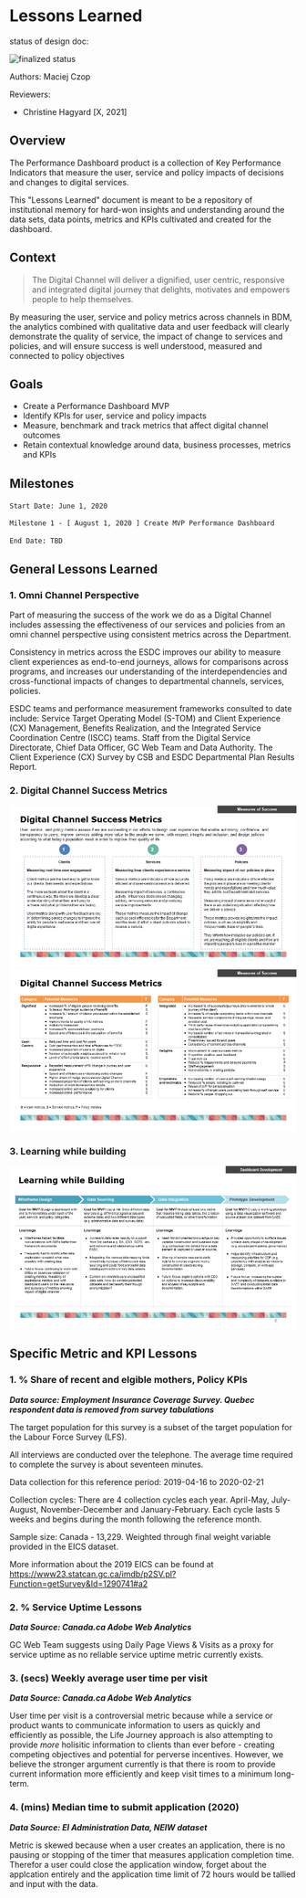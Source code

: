 # Lessons Learned

status of design doc:

<!-- ![draft status](https://img.shields.io/badge/Status-Draft-red) -->
<!-- ![review status](https://img.shields.io/badge/Status-Being%20Reviewed-yellow) -->
![finalized status](https://img.shields.io/badge/Status-Finalized-green)
<!-- ![archived](https://img.shields.io/badge/Status-Archived-lightgrey) -->

Authors: Maciej Czop

Reviewers: 

- Christine Hagyard [X, 2021]

## Overview  

The Performance Dashboard product is a collection of Key Performance Indicators that measure the user, service and policy impacts of decisions and changes to digital services.

This "Lessons Learned" document is meant to be a repository of institutional memory for hard-won insights and understanding around the data sets, data points, metrics and KPIs cultivated and created for the dashboard.

## Context

> The Digital Channel will deliver a dignified, user centric, responsive and integrated digital journey that delights, motivates and empowers people to help themselves.

By measuring the user, service and policy metrics across channels in BDM, the analytics combined with qualitative data and user feedback will clearly demonstrate the quality of service, the impact of change to services and policies, and will ensure success is well understood, measured and connected to policy objectives 

## Goals

- Create a Performance Dashboard MVP
- Identify KPIs for user, service and policy impacts
- Measure, benchmark and track metrics that affect digital channel outcomes
- Retain contextual knowledge around data, business processes, metrics and KPIs

## Milestones 


`Start Date: June 1, 2020`

```
Milestone 1 - [ August 1, 2020 ] Create MVP Performance Dashboard
```

`End Date: TBD`


## General Lessons Learned

### 1. Omni Channel Perspective

Part of measuring the success of the work we do as a Digital Channel includes assessing the effectiveness of our services and policies from an omni channel perspective using consistent metrics across the Department.

Consistency in metrics across the ESDC improves our ability to measure client experiences as end-to-end journeys, allows for comparisons across programs, and increases our understanding of the interdependencies and cross-functional impacts of changes to departmental channels, services, policies. 

ESDC teams and performance measurement frameworks consulted to date include: Service Target Operating Model (S-TOM) and Client Experience (CX) Management, Benefits Realization, and the Integrated Service Coordination Centre (ISCC) teams. Staff from the Digital Service Directorate, Chief Data Officer, GC Web Team and Data Authority. The Client Experience (CX) Survey by CSB and ESDC Departmental Plan Results Report.

### 2. Digital Channel Success Metrics

![Digital Channel Slide 1](./Slide4.PNG)
![Digital Channel Slide 2](./Slide5.PNG)

### 3. Learning while building

![Learning While Building Slide 1](./Slide6.PNG)

## Specific Metric and KPI Lessons

### 1. % Share of recent and elgible mothers, Policy KPIs

***Data source: Employment Insurance Coverage Survey. Quebec respondent data is removed from survey tabulations***

The target population for this survey is a subset of the target population for the Labour Force Survey (LFS). 

All interviews are conducted over the telephone. The average time required to complete the survey is about seventeen minutes. 

Data collection for this reference period: 2019-04-16 to 2020-02-21

Collection cycles: There are 4 collection cycles each year. April-May, July-August, November-December and January-February. Each cycle lasts 5 weeks and begins during the month following the reference month.

Sample size: Canada - 13,229. Weighted through final weight variable provided in the EICS dataset.

More information about the 2019 EICS can be found at https://www23.statcan.gc.ca/imdb/p2SV.pl?Function=getSurvey&Id=1290741#a2

### 2. % Service Uptime Lessons

***Data Source: Canada.ca Adobe Web Analytics***

GC Web Team suggests using Daily Page Views & Visits as a proxy for service uptime as no reliable service uptime metric currently exists.

### 3.  (secs) Weekly average user time per visit

***Data Source: Canada.ca Adobe Web Analytics***

User time per visit is a controversial metric because while a service or product wants to communicate information to users as quickly and efficiently as possible, the Life Journey approach is also attempting to provide *more* holisitic information to clients than ever before - creating competing objectives and potential for perverse incentives. However, we believe the stronger argument currently is that there is room to provide current information more efficiently and keep visit times to a minimum long-term.

### 4.  (mins) Median time to submit application (2020)

***Data Source: EI Administration Data, NEIW dataset***

Metric is skewed because when a user creates an application, there is no pausing or stopping of the timer that measures application completion time. Therefor a user could close the application window, forget about the applcation entirely and the application time limit of 72 hours would be tallied and input with the data.
